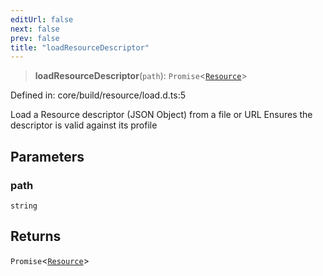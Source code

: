 ```yaml
---
editUrl: false
next: false
prev: false
title: "loadResourceDescriptor"
---
```


> **loadResourceDescriptor**(`path`): `Promise`\<[`Resource`](/reference/dpkit/resource/)\>

Defined in: core/build/resource/load.d.ts:5

Load a Resource descriptor (JSON Object) from a file or URL
Ensures the descriptor is valid against its profile

## Parameters

### path

`string`

## Returns

`Promise`\<[`Resource`](/reference/dpkit/resource/)\>
